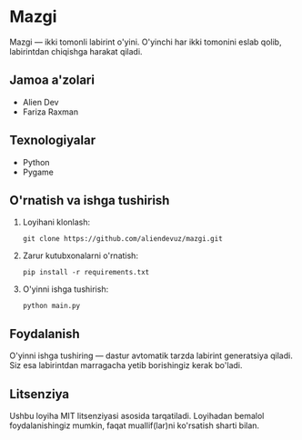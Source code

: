 # Mazgi

Mazgi — ikki tomonli labirint o'yini. O'yinchi har ikki tomonini eslab qolib, labirintdan chiqishga harakat qiladi.

## Jamoa a'zolari
- Alien Dev
- Fariza Raxman

## Texnologiyalar
- Python
- Pygame

## O'rnatish va ishga tushirish
1. Loyihani klonlash:
   ```
   git clone https://github.com/aliendevuz/mazgi.git
   ```
2. Zarur kutubxonalarni o'rnatish:
   ```
   pip install -r requirements.txt
   ```
3. O'yinni ishga tushirish:
   ```
   python main.py
   ```

## Foydalanish
O'yinni ishga tushiring — dastur avtomatik tarzda labirint generatsiya qiladi. Siz esa labirintdan marragacha yetib borishingiz kerak bo'ladi.

## Litsenziya
Ushbu loyiha MIT litsenziyasi asosida tarqatiladi. Loyihadan bemalol foydalanishingiz mumkin, faqat muallif(lar)ni ko'rsatish sharti bilan.
